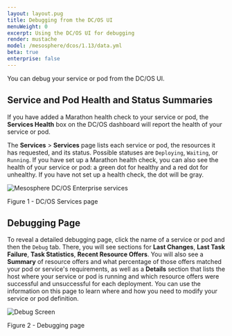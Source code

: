 ```yaml
---
layout: layout.pug
title: Debugging from the DC/OS UI
menuWeight: 0
excerpt: Using the DC/OS UI for debugging
render: mustache
model: /mesosphere/dcos/1.13/data.yml
beta: true
enterprise: false
---
```


You can debug your service or pod from the DC/OS UI.

## Service and Pod Health and Status Summaries

If you have added a Marathon health check to your service or pod, the **Services Health** box on the DC/OS dashboard will report the health of your service or pod.

The **Services** > **Services** page lists each service or pod, the resources it has requested, and its status. Possible statuses are `Deploying`, `Waiting`, or `Running`. If you have set up a Marathon health check, you can also see the health of your service or pod: a green dot for healthy and a red dot for unhealthy. If you have not set up a health check, the dot will be gray.

![Mesosphere DC/OS Enterprise services](/mesosphere/dcos/1.13/img/services-ee.png)

Figure 1 - DC/OS Services page

## Debugging Page

To reveal a detailed debugging page, click the name of a service or pod and then the `Debug` tab. There, you will see sections for **Last Changes**, **Last Task Failure**, **Task Statistics**, **Recent Resource Offers**. You will also see a **Summary** of resource offers and what percentage of those offers matched your pod or service's requirements, as well as a **Details** section that lists the host where your service or pod is running and which resource offers were successful and unsuccessful for each deployment. You can use the information on this page to learn where and how you need to modify your service or pod definition.

![Debug Screen](/mesosphere/dcos/1.13/img/debug-ui.png)

Figure 2 - Debugging page
